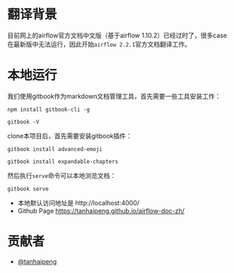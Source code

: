 # 翻译背景

目前网上的airflow官方文档中文版（基于airflow 1.10.2）已经过时了，很多case在最新版中无法运行，因此开始`airflow 2.2.1`官方文档翻译工作。

# 本地运行
我们使用gitbook作为markdown文档管理工具，首先需要一些工具安装工作：
```
npm install gitbook-cli -g

gitbook -V
```

clone本项目后，首先需要安装gitbook插件：
```
gitbook install advanced-emoji

gitbook install expandable-chapters
```

然后执行`serve`命令可以本地浏览文档：
```
gitbook serve
```
- 本地默认访问地址是 http://localhost:4000/
- Github Page https://tanhaipeng.github.io/airflow-doc-zh/

# 贡献者
- [@tanhaipeng](https://github.com/tanhaipeng)
